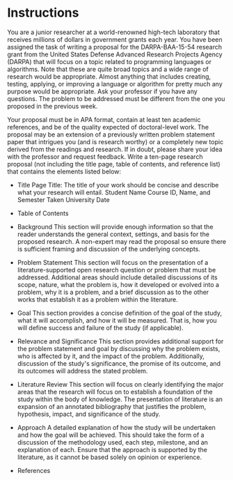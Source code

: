 # Instructions

You are a junior researcher at a world-renowned high-tech laboratory that receives millions of dollars in government grants each year.  You have been assigned the task of writing a proposal for the DARPA-BAA-15-54 research grant from the United States Defense Advanced Research Projects Agency (DARPA) that will focus on a topic related to programming languages or algorithms.  Note that these are quite broad topics and a wide range of research would be appropriate.  Almost anything that includes creating, testing, applying, or improving a language or algorithm for pretty much any purpose would be appropriate.  Ask your professor if you have any questions.  The problem to be addressed must be different from the one you proposed in the previous week.

Your proposal must be in APA format, contain at least ten academic references, and be of the quality expected of doctoral-level work.  The proposal may be an extension of a previously written problem statement paper that intrigues you (and is research worthy) or a completely new topic derived from the readings and research.  If in doubt, please share your idea with the professor and request feedback.  Write a ten-page research proposal (not including the title page, table of contents, and reference list) that contains the elements listed below:

- Title Page
    Title: The title of your work should be concise and describe what your research will entail.
    Student Name
    Course ID, Name, and Semester Taken
    University
    Date

- Table of Contents

- Background
    This section will provide enough information so that the reader understands the general context, settings, and basis for the proposed research.  A non-expert may read the proposal so ensure there is sufficient framing and discussion of the underlying concepts.

- Problem Statement
    This section will focus on the presentation of a literature-supported open research question or problem that must be addressed.  Additional areas should include detailed discussions of its scope, nature, what the problem is, how it developed or evolved into a problem, why it is a problem, and a brief discussion as to the other works that establish it as a problem within the literature.

- Goal
    This section provides a concise definition of the goal of the study, what it will accomplish, and how it will be measured.  That is, how you will define success and failure of the study (if applicable).

- Relevance and Significance
    This section provides additional support for the problem statement and goal by discussing why the problem exists, who is affected by it, and the impact of the problem.  Additionally, discussion of the study's significance, the promise of its outcome, and its outcomes will address the stated problem.

- Literature Review
    This section will focus on clearly identifying the major areas that the research will focus on to establish a foundation of the study within the body of knowledge. The presentation of literature is an expansion of an annotated bibliography that justifies the problem, hypothesis, impact, and significance of the study.

- Approach
    A detailed explanation of how the study will be undertaken and how the goal will be achieved.  This should take the form of a discussion of the methodology used, each step, milestone, and an explanation of each.  Ensure that the approach is supported by the literature, as it cannot be based solely on opinion or experience.

- References
